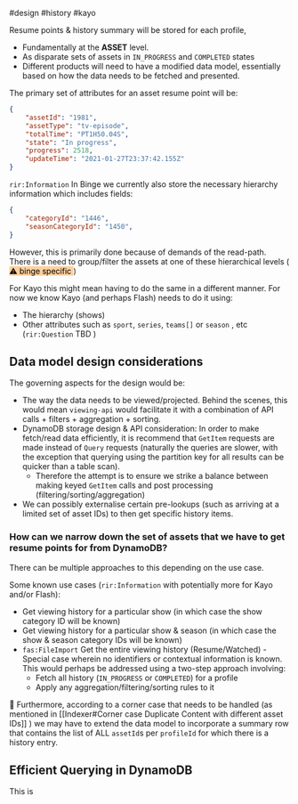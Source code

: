 #design #history #kayo

Resume points & history summary will be stored for each profile, 
- Fundamentally at the **ASSET** level. 
- As disparate sets of assets in `IN_PROGRESS` and `COMPLETED` states
- Different products will need to have a modified data model, essentially based on how the data needs to be fetched and presented.

The primary set of attributes for an asset resume point will be:

```json
{
    "assetId": "1981",
    "assetType": "tv-episode",
    "totalTime": "PT1H50.04S",
    "state": "In progress",
    "progress": 2518,
    "updateTime": "2021-01-27T23:37:42.155Z"
}
```

`rir:Information`  In Binge we currently also store the necessary hierarchy information which includes fields:

```json
{
    "categoryId": "1446",
    "seasonCategoryId": "1450",
}
```
However, this is primarily done because of demands of the read-path. There is a need to group/filter the assets at one of these hierarchical levels (<mark style="background: #FFB86CA6;"> ⚠️ binge specific </mark>)

 For Kayo this might mean having to do the same in a different manner. For now we know Kayo (and perhaps Flash) needs to do it using:
- The hierarchy (shows)
- Other attributes such as `sport`, `series`, `teams[]` or `season` , etc (`rir:Question` TBD )

## Data model design considerations

The governing aspects for the design would be:
- The way the data needs to be viewed/projected. Behind the scenes, this would mean `viewing-api` would facilitate it with a combination of API calls + filters + aggregation + sorting. 
- DynamoDB storage design & API consideration: In order to make fetch/read data efficiently, it is recommend that `GetItem` requests are made instead of `Query` requests (naturally the queries are slower, with the exception that querying using the partition key for all results can be quicker than a table scan).
	- Therefore the attempt is to ensure we strike a balance between making keyed `GetItem` calls and post processing (filtering/sorting/aggregation)
- We can possibly externalise certain pre-lookups (such as arriving at a limited set of asset IDs) to then get specific history items. 

### How can we narrow down the set of assets that we have to get resume points for from DynamoDB?
There can be multiple approaches to this depending on the use case.

Some known use cases (`rir:Information` with potentially more for Kayo and/or Flash):
- Get viewing history for a particular show (in which case the show category ID will be known)
- Get viewing history for a particular show & season (in which case the show & season category IDs will be known)
- `fas:FileImport`  Get the entire viewing history (Resume/Watched) - Special case wherein no identifiers or contextual information is known. This would perhaps be addressed using a two-step approach involving:
	- Fetch all history (`IN_PROGRESS` or `COMPLETED`) for a profile
	- Apply any aggregation/filtering/sorting rules to it

📔  Furthermore, according to a corner case that needs to be handled (as mentioned in [[Indexer#Corner case Duplicate Content with different asset IDs]] ) we may have to extend the data model to incorporate a summary row that contains the list of ALL `assetId`s per `profileId` for which there is a history entry.

## Efficient Querying in DynamoDB

This is 